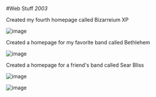 #Web Stuff
_2003_

Created my fourth homepage called Bizarreium XP

![image](/images/blog/2003/BizarreiumXP.png)

Created a homepage for my favorite band called Bethlehem

![image](/images/blog/2003/Bethlehem.png)

Created a homepage for a friend's band called Sear Bliss

![image](/images/blog/2003/SearBliss1.jpg)

![image](/images/blog/2003/SearBliss2.png)